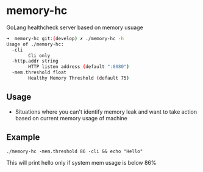 # memory-hc
GoLang healthcheck server based on memory usuage


```bash
➜  memory-hc git:(develop) ✗ ./memory-hc -h
Usage of ./memory-hc:
  -cli
    	Cli only
  -http.addr string
    	HTTP listen address (default ":8080")
  -mem.threshold float
    	Healthy Memory Threshold (default 75)
```

## Usage 
- Situations where you can't identify memory leak and want to take action based on current memory usage of machine

## Example
```shell
./memory-hc -mem.threshold 86 -cli && echo "Hello"
```
This will print hello only if system mem usage is below 86%
